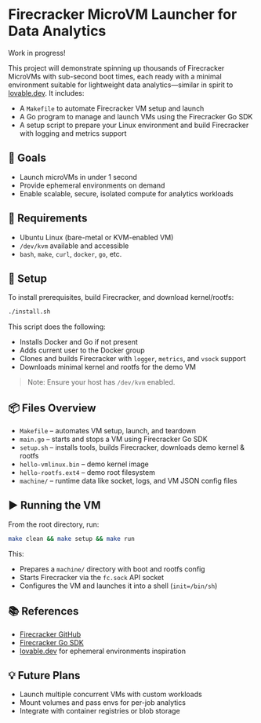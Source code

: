 # Firecracker MicroVM Launcher for Data Analytics

Work in progress!

This project will demonstrate spinning up thousands of Firecracker MicroVMs with sub-second boot times, each ready with a minimal environment suitable for lightweight data analytics—similar in spirit to [lovable.dev](https://lovable.dev). It includes:

- A `Makefile` to automate Firecracker VM setup and launch
- A Go program to manage and launch VMs using the Firecracker Go SDK
- A setup script to prepare your Linux environment and build Firecracker with logging and metrics support

## 🚀 Goals

- Launch microVMs in under 1 second
- Provide ephemeral environments on demand
- Enable scalable, secure, isolated compute for analytics workloads

## 🧰 Requirements

- Ubuntu Linux (bare-metal or KVM-enabled VM)
- `/dev/kvm` available and accessible
- `bash`, `make`, `curl`, `docker`, `go`, etc.

## 🔧 Setup

To install prerequisites, build Firecracker, and download kernel/rootfs:

```bash
./install.sh
```

This script does the following:
- Installs Docker and Go if not present
- Adds current user to the Docker group
- Clones and builds Firecracker with `logger`, `metrics`, and `vsock` support
- Downloads minimal kernel and rootfs for the demo VM

> Note: Ensure your host has `/dev/kvm` enabled.

## 📦 Files Overview

- `Makefile` – automates VM setup, launch, and teardown
- `main.go` – starts and stops a VM using Firecracker Go SDK
- `setup.sh` – installs tools, builds Firecracker, downloads demo kernel & rootfs
- `hello-vmlinux.bin` – demo kernel image
- `hello-rootfs.ext4` – demo root filesystem
- `machine/` – runtime data like socket, logs, and VM JSON config files

## ▶️ Running the VM

From the root directory, run:

```bash
make clean && make setup && make run
```

This:
- Prepares a `machine/` directory with boot and rootfs config
- Starts Firecracker via the `fc.sock` API socket
- Configures the VM and launches it into a shell (`init=/bin/sh`)


## 📚 References

- [Firecracker GitHub](https://github.com/firecracker-microvm/firecracker)
- [Firecracker Go SDK](https://github.com/firecracker-microvm/firecracker-go-sdk)
- [lovable.dev](https://lovable.dev) for ephemeral environments inspiration

## 💡 Future Plans

- Launch multiple concurrent VMs with custom workloads
- Mount volumes and pass envs for per-job analytics
- Integrate with container registries or blob storage